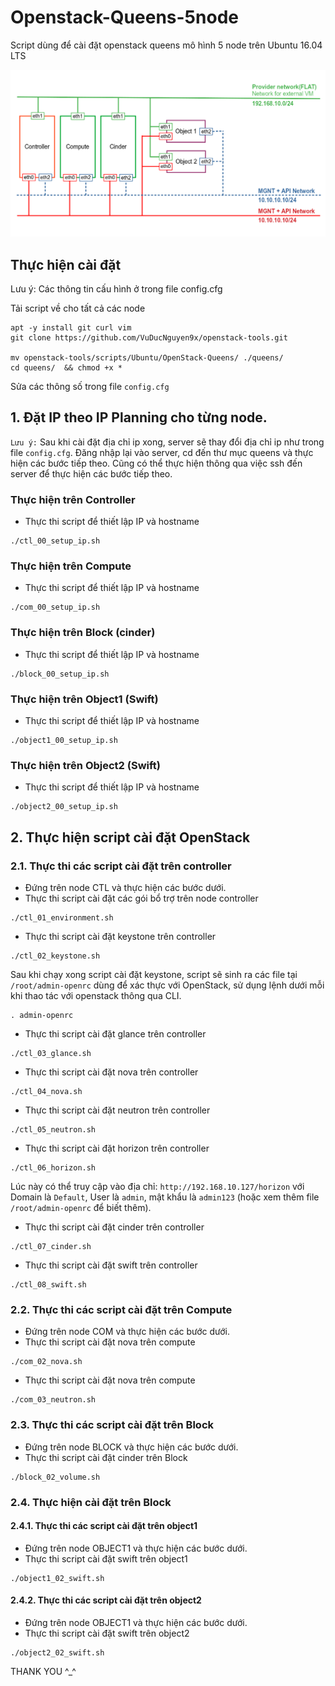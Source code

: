 # Openstack-Queens-5node
Script dùng để cài đặt openstack queens mô hình 5 node trên Ubuntu 16.04 LTS

![](/images/Queens-5-node.png)

## Thực hiện cài đặt
Lưu ý: Các thông tin cấu hình ở trong file config.cfg

Tải script về cho tất cả các node

```
apt -y install git curl vim
git clone https://github.com/VuDucNguyen9x/openstack-tools.git

mv openstack-tools/scripts/Ubuntu/OpenStack-Queens/ ./queens/
cd queens/  && chmod +x *
```
Sửa các thông số trong file `config.cfg`

## 1. Đặt IP theo IP Planning cho từng node.

`Lưu ý:` Sau khi cài đặt địa chỉ ip xong, server sẽ thay đổi địa chỉ ip như trong file `config.cfg`. Đăng nhập lại vào server, cd đến thư mục queens và thực hiện các bước tiếp theo. Cũng có thể thực hiện thông qua việc ssh đến server để thực hiện các bước tiếp theo.

### Thực hiện trên Controller
- Thực thi script để thiết lập IP và hostname

```
./ctl_00_setup_ip.sh
```

### Thực hiện trên Compute
- Thực thi script để thiết lập IP và hostname

```
./com_00_setup_ip.sh
```

### Thực hiện trên Block (cinder)
- Thực thi script để thiết lập IP và hostname

```
./block_00_setup_ip.sh
```

### Thực hiện trên Object1 (Swift)
- Thực thi script để thiết lập IP và hostname

```
./object1_00_setup_ip.sh
```

### Thực hiện trên Object2 (Swift)
- Thực thi script để thiết lập IP và hostname

```
./object2_00_setup_ip.sh
```

## 2. Thực hiện script cài đặt OpenStack
### 2.1. Thực thi các script cài đặt trên controller

- Đứng trên node CTL và thực hiện các bước dưới.
- Thực thi script cài đặt các gói bổ trợ trên node controller

```
./ctl_01_environment.sh
```

- Thực thi script cài đặt keystone trên controller

```
./ctl_02_keystone.sh
```

Sau khi chạy xong script cài đặt keystone, script sẽ sinh ra các file tại `/root/admin-openrc` dùng để xác thực với OpenStack, sử dụng lệnh dưới mỗi khi thao tác với openstack thông qua CLI.

```
. admin-openrc
```

- Thực thi script cài đặt glance trên controller

```
./ctl_03_glance.sh
```

- Thực thi script cài đặt nova trên controller

```
./ctl_04_nova.sh
```

- Thực thi script cài đặt neutron trên controller

```
./ctl_05_neutron.sh
```

- Thực thi script cài đặt horizon trên controller

```
./ctl_06_horizon.sh
```

Lúc này có thể truy cập vào địa chỉ: `http://192.168.10.127/horizon` với Domain là `Default`, User là `admin`, mật khẩu là `admin123` (hoặc xem thêm file `/root/admin-openrc` để biết thêm). 

- Thực thi script cài đặt cinder trên controller

```
./ctl_07_cinder.sh
```

- Thực thi script cài đặt swift trên controller

```
./ctl_08_swift.sh
```

### 2.2. Thực thi các script cài đặt trên Compute

- Đứng trên node COM và thực hiện các bước dưới.
- Thực thi script cài đặt nova trên compute

```
./com_02_nova.sh
```

- Thực thi script cài đặt nova trên compute

```
./com_03_neutron.sh
```

### 2.3. Thực thi các script cài đặt trên Block

- Đứng trên node BLOCK và thực hiện các bước dưới.
- Thực thi script cài đặt cinder trên Block

```
./block_02_volume.sh
```

### 2.4. Thực hiện cài đặt trên Block
#### 2.4.1. Thực thi các script cài đặt trên object1
- Đứng trên node OBJECT1 và thực hiện các bước dưới.
- Thực thi script cài đặt swift trên object1

```
./object1_02_swift.sh
```

#### 2.4.2. Thực thi các script cài đặt trên object2
- Đứng trên node OBJECT1 và thực hiện các bước dưới.
- Thực thi script cài đặt swift trên object2

```
./object2_02_swift.sh
```


THANK YOU ^_^
